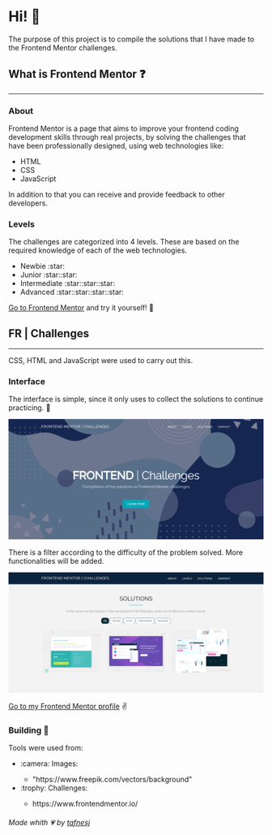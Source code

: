 # Hi! :wave:
The purpose of this project is to compile the solutions that I have made to the Frontend Mentor challenges.

## What is Frontend Mentor :question:
___
### About
Frontend Mentor is a page that aims to improve your frontend
coding development skills through real projects, by solving the
challenges that have been professionally designed, using web
technologies like:
<ul>
  <li>HTML</li>
  <li>CSS</li>
  <li>JavaScript</li>
</ul>

In addition to that you can receive and provide feedback to other developers. 

### Levels
The challenges are categorized into 4 levels. These are based on the required knowledge of each of the web technologies.
<ul>
  <li>Newbie :star:</li>
  <li>Junior :star::star:</li>
  <li>Intermediate :star::star::star:</li>
  <li>Advanced :star::star::star::star:</li>
</ul>

[Go to Frontend Mentor](https://www.frontendmentor.io) and try it yourself! :raised_hands:

## FR | Challenges
___
CSS, HTML and JavaScript were used to carry out this.
### Interface
The interface is simple, since it only uses to collect the solutions to continue practicing. :rocket:

![Screen-Main](/src/img/design/main.png)

There is a filter according to the difficulty of the problem solved. More functionalities will be added.

![Screen-Solutions](/src/img/design/solutions.png)

[Go to my Frontend Mentor profile](https://www.frontendmentor.io/profile/tafnesj) :v:

### Building :hammer:
Tools were used from:
<ul>
  <li>:camera: Images:</li>
      <ul>
          <li>"https://www.freepik.com/vectors/background"</li>
      </ul>
   <li>:trophy: Challenges:</li>
      <ul>
          <li>https://www.frontendmentor.io/</li>
      </ul>
</ul>

###### _Made whith :heartpulse: by [tafnesj](https://github.com/tafnesj)_
